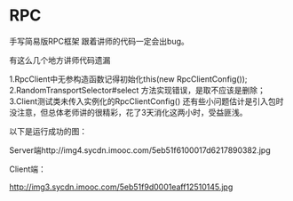# RPC
手写简易版RPC框架
跟着讲师的代码一定会出bug。

有这么几个地方讲师代码遗漏

1.RpcClient中无参构造函数记得初始化this(new RpcClientConfig());
2.RandomTransportSelector#select 方法实现错误，是取不应该是删除；
3.Client测试类未传入实例化的RpcClientConfig()
还有些小问题估计是引入包时没注意，但总体老师讲的很精彩，花了3天消化这两小时，受益匪浅。

以下是运行成功的图：

Server端http://img4.sycdn.imooc.com/5eb51f6100017d6217890382.jpg

Client端：

http://img3.sycdn.imooc.com/5eb51f9d0001eaff12510145.jpg
